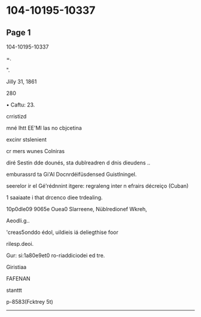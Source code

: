 # 104-10195-10337

## Page 1

104-10195-10337

=.

".

Jilly 31, 1861

280

• Caftu: 23.

crristizd

mné lhtt EE'Ml las no cbjcetina

excinr stslenient

cr mers wunes Colniras

diré Sestin dde dounés, sta dublreadren d dnis dieudens ..

emburassrd ta Gi'Al Docnrdéifüsdensed Guistlningel.

seerelor ir el Gé'rédnnint itgere: regraleng inter n efrairs décreiço (Cuban)

1 saaiaate i that drcenco diee trdealing.

10p0dle09 9065e Ouea0 Slarreene, Nüblredionef Wkreh,

Aeodli.g..

'creas5onddo édol, uildieis iá deliegthise foor

rilesp.deoi.

Gur: si:1a80e9et0 ro-riaddiciodei ed tre.

Giristiaa

FAFENAN

stanttt

p-8583(Fcktrey 5t)

---

